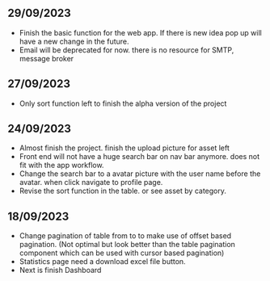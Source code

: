 ## 29/09/2023
* Finish the basic function for the web app. If there is new idea pop up will have a new change in the future.
* Email will be deprecated for now. there is no resource for SMTP, message broker

## 27/09/2023
* Only sort function left to finish the alpha version of the project

## 24/09/2023
* Almost finish the project. finish the upload picture for asset left
* Front end will not have a huge search bar on nav bar anymore. does not fit with the app workflow.
* Change the search bar to a avatar picture with the user name before the avatar. when click navigate to profile page.
* Revise the sort function in the table. or see asset by category.

## 18/09/2023
* Change pagination of table from <TablePagination> to <Pagination> to make use of offset based pagination. (Not optimal but look better than the table pagination component which can be used with cursor based pagination)
* Statistics page need a download excel file button.
* Next is finish Dashboard